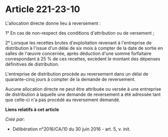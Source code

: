 # Article 221-23-10

L'allocation directe donne lieu à reversement :

1° En cas de non-respect des conditions d'attribution ou de versement ;

2° Lorsque les recettes brutes d'exploitation revenant à l'entreprise de distribution à l'issue d'un délai de six mois à
compter de la date de sortie en salles de l'œuvre concernée, après déduction d'une somme forfaitaire correspondant à 25 % de
ces recettes, excèdent le montant des dépenses définitives de distribution.

L'entreprise de distribution procède au reversement dans un délai de quarante-cinq jours à compter de la demande de
reversement.

Aucune allocation directe ne peut être attribuée ou versée à une entreprise de distribution à laquelle une demande de
reversement a été adressée tant que celle-ci n'a pas procédé au reversement demandé.

**Liens relatifs à cet article**

_Créé par_:

  - Délibération n°2016/CA/10 du 30 juin 2016 - art. 5, v. init.
